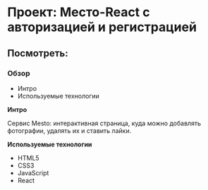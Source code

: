 # Проект: Место-React с авторизацией и регистрацией

## Посмотреть: 

### Обзор

* Интро
* Используемые технологии

**Интро**

Cервис Mesto: интерактивная страница, куда можно добавлять фотографии, удалять их и ставить лайки.

**Используемые технологии**

* HTML5
* CSS3
* JavaScript
* React